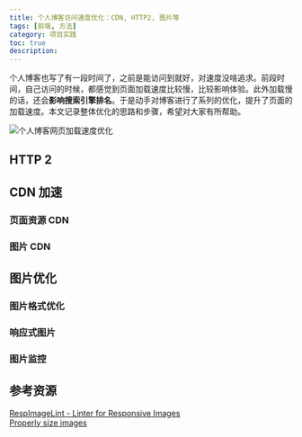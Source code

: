 ```yaml
---
title: 个人博客访问速度优化：CDN, HTTP2, 图片等
tags: [前端, 方法]
category: 项目实践
toc: true
description: 
---
```


个人博客也写了有一段时间了，之前是能访问到就好，对速度没啥追求。前段时间，自己访问的时候，都感觉到页面加载速度比较慢，比较影响体验。此外加载慢的话，还会**影响搜索引擎排名**。于是动手对博客进行了系列的优化，提升了页面的加载速度。本文记录整体优化的思路和步骤，希望对大家有所帮助。

![个人博客网页加载速度优化](https://slefboot-1251736664.file.myqcloud.com/20231016_hexo_blog_speed_index.png)

<!-- more -->

## HTTP 2

## CDN 加速

### 页面资源 CDN

### 图片 CDN

## 图片优化

### 图片格式优化

### 响应式图片

### 图片监控


## 参考资源

[RespImageLint - Linter for Responsive Images](https://ausi.github.io/respimagelint/)  
[Properly size images](https://developer.chrome.com/docs/lighthouse/performance/uses-responsive-images/)  